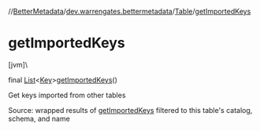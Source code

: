 //[BetterMetadata](../../../index.md)/[dev.warrengates.bettermetadata](../index.md)/[Table](index.md)/[getImportedKeys](get-imported-keys.md)

# getImportedKeys

[jvm]\

final [List](https://docs.oracle.com/javase/8/docs/api/java/util/List.html)&lt;[Key](../-key/index.md)&gt;[getImportedKeys](get-imported-keys.md)()

Get keys imported from other tables

Source: wrapped results of [getImportedKeys](https://docs.oracle.com/en/java/javase/17/docs/api/java.sql/java/sql/DatabaseMetaData.html#getImportedKeys(java.lang.String,java.lang.String,java.lang.String)) filtered to this table's catalog, schema, and name
